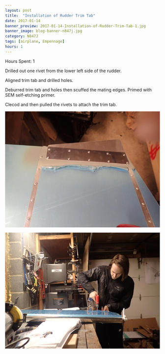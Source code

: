 ```yaml
---
layout: post
title:  "Installation of Rudder Trim Tab"
date: 2017-01-14
banner_preview: 2017-01-14-Installation-of-Rudder-Trim-Tab-1.jpg
banner_image: blog-banner-n847j.jpg
category: N847J
tags: [airplane, Empennage]
hours: 1
---
```



Hours Spent: 1

Drilled out one rivet from the lower left side of the rudder.

Aligned trim tab and drilled holes.

Deburred trim tab and holes then scuffed the mating edges.  Primed with SEM self-etching primer.

Clecod and then pulled the rivets to attach the trim tab.

![](/assets/images/2017-01-14-Installation-of-Rudder-Trim-Tab-1.jpg)

![](/assets/images/2017-01-14-Installation-of-Rudder-Trim-Tab-2.jpg)

